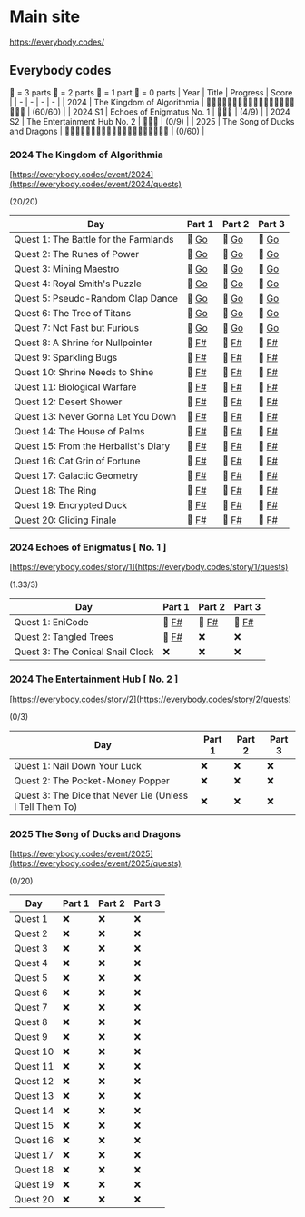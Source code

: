 # Main site
https://everybody.codes/

## Everybody codes
🦆 = 3 parts
🦢 = 2 parts
🐣 = 1 part
🥚 = 0 parts
| Year | Title | Progress | Score |
| - | - | - | - |
| 2024 | The Kingdom of Algorithmia | 🦆🦆🦆🦆🦆🦆🦆🦆🦆🦆🦆🦆🦆🦆🦆🦆🦆🦆🦆🦆 | (60/60) |
| 2024 S1 | Echoes of Enigmatus No. 1 | 🦆🐣🥚 | (4/9) |
| 2024 S2 | The Entertainment Hub No. 2 | 🥚🥚🥚 | (0/9) |
| 2025 | The Song of Ducks and Dragons | 🥚🥚🥚🥚🥚🥚🥚🥚🥚🥚🥚🥚🥚🥚🥚🥚🥚🥚🥚🥚 | (0/60) | 

### 2024 The Kingdom of Algorithmia

[https://everybody.codes/event/2024](https://everybody.codes/event/2024/quests)

(20/20)

|Day      | Part 1 | Part 2 | Part 3 |
|---------|----|----|----|
| Quest 1: The Battle for the Farmlands | 🍗 [Go](./EverybodyCodes_2024/quest01/quest01_1.go) | 🍗 [Go](./EverybodyCodes_2024/quest01/quest01_2.go) | 🍗 [Go](./EverybodyCodes_2024/quest01/quest01_3.go) |
| Quest 2: The Runes of Power		    | 🍗 [Go](./EverybodyCodes_2024/quest02/quest02_1.go) | 🍗 [Go](./EverybodyCodes_2024/quest02/quest02_2.go) | 🍗 [Go](./EverybodyCodes_2024/quest02/quest02_3.go) |
| Quest 3: Mining Maestro				| 🍗 [Go](./EverybodyCodes_2024/quest03/quest03_1.go) | 🍗 [Go](./EverybodyCodes_2024/quest03/quest03_2.go) | 🍗 [Go](./EverybodyCodes_2024/quest03/quest03_3.go) |
| Quest 4: Royal Smith's Puzzle			| 🍗 [Go](./EverybodyCodes_2024/quest04/quest04_1.go) | 🍗 [Go](./EverybodyCodes_2024/quest04/quest04_2.go) | 🍗 [Go](./EverybodyCodes_2024/quest04/quest04_3.go) |
| Quest 5: Pseudo-Random Clap Dance		| 🍗 [Go](./EverybodyCodes_2024/quest05/quest05_1.go) | 🍗 [Go](./EverybodyCodes_2024/quest05/quest05_2.go) | 🍗 [Go](./EverybodyCodes_2024/quest05/quest05_3.go) |
| Quest 6: The Tree of Titans			| 🍗 [Go](./EverybodyCodes_2024/quest06/quest06_1.go) | 🍗 [Go](./EverybodyCodes_2024/quest06/quest06_2.go) | 🍗 [Go](./EverybodyCodes_2024/quest06/quest06_3.go) |
| Quest 7: Not Fast but Furious			| 🍗 [Go](./EverybodyCodes_2024/quest07/quest07_1.go) | 🍗 [Go](./EverybodyCodes_2024/quest07/quest07_2.go) | 🍗 [Go](./EverybodyCodes_2024/quest07/quest07_3.go) |
| Quest 8: A Shrine for Nullpointer		| 🍗 [F#](./EverybodyCodes_2024_FSharp/quest08/quest08_1.fs) | 🍗 [F#](./EverybodyCodes_2024_FSharp/quest08/quest08_2.fs) | 🍗 [F#](./EverybodyCodes_2024_FSharp/quest08/quest08_3.fs) |
| Quest 9: Sparkling Bugs				| 🍗 [F#](./EverybodyCodes_2024_FSharp/quest09/quest09_1.fs) | 🍗 [F#](./EverybodyCodes_2024_FSharp/quest09/quest09_2.fs) | 🍗 [F#](./EverybodyCodes_2024_FSharp/quest09/quest09_3.fs) |
| Quest 10: Shrine Needs to Shine		| 🍗 [F#](./EverybodyCodes_2024_FSharp/quest10/quest10_1.fs) | 🍗 [F#](./EverybodyCodes_2024_FSharp/quest10/quest10_2.fs) | 🍗 [F#](./EverybodyCodes_2024_FSharp/quest10/quest10_3.fs) |
| Quest 11: Biological Warfare			| 🍗 [F#](./EverybodyCodes_2024_FSharp/quest11/quest11_1.fs) | 🍗 [F#](./EverybodyCodes_2024_FSharp/quest11/quest11_2.fs) | 🍗 [F#](./EverybodyCodes_2024_FSharp/quest11/quest11_3.fs) |
| Quest 12: Desert Shower				| 🍗 [F#](./EverybodyCodes_2024_FSharp/quest12/quest12_1.fs) | 🍗 [F#](./EverybodyCodes_2024_FSharp/quest12/quest12_2.fs) | 🍗 [F#](./EverybodyCodes_2024_FSharp/quest12/quest12_3.fs) |
| Quest 13: Never Gonna Let You Down	| 🍗 [F#](./EverybodyCodes_2024_FSharp/quest13/quest13_1.fs) | 🍗 [F#](./EverybodyCodes_2024_FSharp/quest13/quest13_2.fs) | 🍗 [F#](./EverybodyCodes_2024_FSharp/quest13/quest13_3.fs) |
| Quest 14: The House of Palms			| 🍗 [F#](./EverybodyCodes_2024_FSharp/quest14/quest14_1.fs) | 🍗 [F#](./EverybodyCodes_2024_FSharp/quest14/quest14_2.fs) | 🍗 [F#](./EverybodyCodes_2024_FSharp/quest14/quest14_3.fs) |
| Quest 15: From the Herbalist's Diary  | 🍗 [F#](./EverybodyCodes_2024_FSharp/quest15/quest15_1.fs) | 🍗 [F#](./EverybodyCodes_2024_FSharp/quest15/quest15_2.fs) | 🍗 [F#](./EverybodyCodes_2024_FSharp/quest15/quest15_3.fs) |
| Quest 16: Cat Grin of Fortune			| 🍗 [F#](./EverybodyCodes_2024_FSharp/quest16/quest16_1.fs) | 🍗 [F#](./EverybodyCodes_2024_FSharp/quest16/quest16_2.fs) | 🍗 [F#](./EverybodyCodes_2024_FSharp/quest16/quest16_3.fs) |
| Quest 17: Galactic Geometry			| 🍗 [F#](./EverybodyCodes_2024_FSharp/quest17/quest17_1.fs) | 🍗 [F#](./EverybodyCodes_2024_FSharp/quest17/quest17_2.fs) | 🍗 [F#](./EverybodyCodes_2024_FSharp/quest17/quest17_3.fs) |
| Quest 18: The Ring					| 🍗 [F#](./EverybodyCodes_2024_FSharp/quest18/quest18_1.fs) | 🍗 [F#](./EverybodyCodes_2024_FSharp/quest18/quest18_2.fs) | 🍗 [F#](./EverybodyCodes_2024_FSharp/quest18/quest18_3.fs) |
| Quest 19: Encrypted Duck				| 🍗 [F#](./EverybodyCodes_2024_FSharp/quest19/quest19_1.fs) | 🍗 [F#](./EverybodyCodes_2024_FSharp/quest19/quest19_2.fs) | 🍗 [F#](./EverybodyCodes_2024_FSharp/quest19/quest19_3.fs) |
| Quest 20: Gliding Finale				| 🍗 [F#](./EverybodyCodes_2024_FSharp/quest20/quest20_1.fs) | 🍗 [F#](./EverybodyCodes_2024_FSharp/quest20/quest20_2.fs) | 🍗 [F#](./EverybodyCodes_2024_FSharp/quest20/quest20_3.fs) |

### 2024 Echoes of Enigmatus [ No. 1 ]

[https://everybody.codes/story/1](https://everybody.codes/story/1/quests)

(1.33/3)

|Day      | Part 1 | Part 2 | Part 3 |
|---------|----|----|----|
| Quest 1: EniCode					| 🍗 [F#](./EverybodyCodes_2024_S1_FSharp/quest01/quest01_1.fs) | 🍗 [F#](./EverybodyCodes_2024_S1_FSharp/quest01/quest01_2.fs) | 🍗 [F#](./EverybodyCodes_2024_S1_FSharp/quest01/quest01_3.fs) |
| Quest 2: Tangled Trees			| 🍗 [F#](./EverybodyCodes_2024_S1_FSharp/quest02/quest02_1.fs)  | ❌ | ❌ |
| Quest 3: The Conical Snail Clock  | ❌  | ❌ | ❌ |

### 2024 The Entertainment Hub [ No. 2 ]

[https://everybody.codes/story/2](https://everybody.codes/story/2/quests)

(0/3)

|Day      | Part 1 | Part 2 | Part 3 |
|---------|----|----|----|
| Quest 1: Nail Down Your Luck								| ❌  | ❌ | ❌ |
| Quest 2: The Pocket-Money Popper							| ❌  | ❌ | ❌ |
| Quest 3: The Dice that Never Lie (Unless I Tell Them To)  | ❌  | ❌ | ❌ |

### 2025 The Song of Ducks and Dragons

[https://everybody.codes/event/2025](https://everybody.codes/event/2025/quests)

(0/20)

|Day      | Part 1 | Part 2 | Part 3 |
|---------|----|----|----|
| Quest 1   | ❌  | ❌ | ❌ |
| Quest 2   | ❌  | ❌ | ❌ |
| Quest 3   | ❌  | ❌ | ❌ |
| Quest 4   | ❌  | ❌ | ❌ |
| Quest 5   | ❌  | ❌ | ❌ |
| Quest 6   | ❌  | ❌ | ❌ |
| Quest 7   | ❌  | ❌ | ❌ |
| Quest 8   | ❌  | ❌ | ❌ |
| Quest 9   | ❌  | ❌ | ❌ |
| Quest 10  | ❌  | ❌ | ❌ |
| Quest 11  | ❌  | ❌ | ❌ |
| Quest 12  | ❌  | ❌ | ❌ |
| Quest 13  | ❌  | ❌ | ❌ |
| Quest 14  | ❌  | ❌ | ❌ |
| Quest 15  | ❌  | ❌ | ❌ |
| Quest 16  | ❌  | ❌ | ❌ |
| Quest 17  | ❌  | ❌ | ❌ |
| Quest 18  | ❌  | ❌ | ❌ |
| Quest 19  | ❌  | ❌ | ❌ |
| Quest 20  | ❌  | ❌ | ❌ |